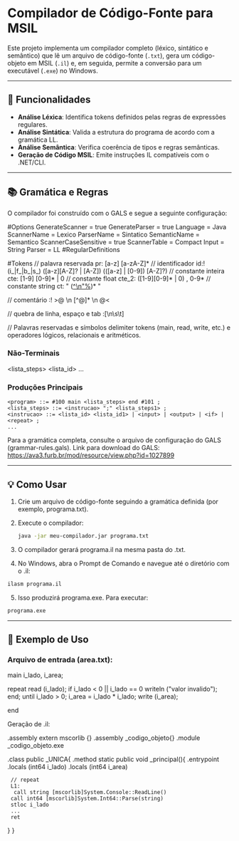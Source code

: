 # Compilador de Código-Fonte para MSIL

Este projeto implementa um compilador completo (léxico, sintático e semântico) que lê um arquivo de código-fonte (`.txt`), gera um código-objeto em MSIL (`.il`) e, em seguida, permite a conversão para um executável (`.exe`) no Windows.

---

## 🚀 Funcionalidades

- **Análise Léxica**: Identifica tokens definidos pelas regras de expressões regulares.
- **Análise Sintática**: Valida a estrutura do programa de acordo com a gramática LL.
- **Análise Semântica**: Verifica coerência de tipos e regras semânticas.
- **Geração de Código MSIL**: Emite instruções IL compatíveis com o .NET/CLI.

---

## 📚 Gramática e Regras

O compilador foi construído com o GALS e segue a seguinte configuração:

#Options
GenerateScanner = true
GenerateParser = true
Language = Java
ScannerName = Lexico
ParserName = Sintatico
SemanticName = Semantico
ScannerCaseSensitive = true
ScannerTable = Compact
Input = String
Parser = LL
#RegularDefinitions

#Tokens
// palavra reservada
pr: [a-z] [a-zA-Z]*
// identificador
id:! (i_|f_|b_|s_) ([a-z][A-Z]? | [A-Z]) (([a-z] | [0-9]) [A-Z]?)
// constante inteira
cte: [1-9] [0-9]* | 0
// constante float
cte_2: ([1-9][0-9]* | 0) , 0-9*
// constante string
ct: " ([^\n"%](%x))* "

// comentário
:! >@ \n [^@]* \n @<

// quebra de linha, espaço e tab
:[\n\s\t]

// Palavras reservadas e símbolos
delimiter tokens (main, read, write, etc.) e operadores lógicos, relacionais e aritméticos.

### Não-Terminais
<lista_steps>  <lista_id>        ...
### Produções Principais

```bnf
<program> ::= #100 main <lista_steps> end #101 ;
<lista_steps> ::= <instrucao> ";" <lista_steps1> ;
<instrucao> ::= <lista_id> <lista_id1> | <input> | <output> | <if> | <repeat> ;
...
```

Para a gramática completa, consulte o arquivo de configuração do GALS (grammar-rules.gals).
Link para download do GALS: https://ava3.furb.br/mod/resource/view.php?id=1027899

---

## 💡 Como Usar

1. Crie um arquivo de código-fonte seguindo a gramática definida (por exemplo, programa.txt).

2. Execute o compilador:
   ```bash
   java -jar meu-compilador.jar programa.txt
   ```
3. O compilador gerará programa.il na mesma pasta do .txt.

4. No Windows, abra o Prompt de Comando e navegue até o diretório com o .il:
```bash
ilasm programa.il
```
5. Isso produzirá programa.exe. Para executar:
```bash
programa.exe
```

---

## 📝 Exemplo de Uso

### Arquivo de entrada (area.txt):

main
  i_lado, i_area;

  repeat
     read (i_lado);
     if i_lado < 0 || i_lado == 0
        writeln ("valor invalido");
     end;
  until i_lado > 0;
  i_area = i_lado * i_lado;
  write (i_area);

end

Geração de .il:

.assembly extern mscorlib {}
.assembly _codigo_objeto{}
.module _codigo_objeto.exe

.class public _UNICA{
  .method static public void _principal(){
     .entrypoint
     .locals (int64 i_lado)
      .locals (int64 i_area)
     
     // repeat
     L1:
      call string [mscorlib]System.Console::ReadLine()
     call int64 [mscorlib]System.Int64::Parse(string)
     stloc i_lado
     ...
     ret
  }
}
